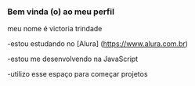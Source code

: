 ### Bem vinda (o) ao meu perfil

meu nome é victoria trindade

-estou estudando no [Alura] (https://www.alura.com.br)

-estou me desenvolvendo na JavaScript

-utilizo esse espaço para começar projetos
